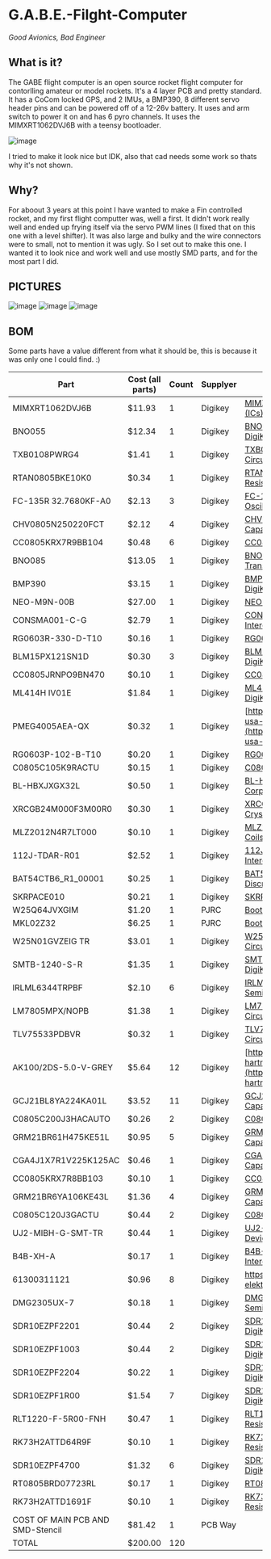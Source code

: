 # G.A.B.E.-Filght-Computer
*Good Avionics, Bad Engineer*

## What is it?
The GABE flight computer is an open source rocket flight computer for contorlling amateur or model rockets. It's a 4 layer PCB and pretty standard. It has a CoCom locked GPS, and 2 IMUs, a BMP390, 8 different servo header pins and can be powered off of a 12-26v battery. It uses and arm switch to power it on and has 6 pyro channels. It uses the MIMXRT1062DVJ6B with a teensy bootloader.

![image](https://github.com/user-attachments/assets/495c1666-8e13-431e-925a-706d7da0efa8)

I tried to make it look nice but IDK, also that cad needs some work so thats why it's not shown.

## Why?
For aboout 3 years at this point I have wanted to make a Fin controlled rocket, and my first flight computter was, well a first. It didn't work really well and ended up frying itself via the servo PWM lines (I fixed that on this one with a level shifter). It was also large and bulky and the wire connectors were to small, not to mention it was ugly. So I set out to make this one.
I wanted it to look nice and work well and use mostly SMD parts, and for the most part I did.

## PICTURES
![image](https://github.com/user-attachments/assets/dc41c6b8-1c9d-4b0a-944e-d04a040d8acd)
![image](https://github.com/user-attachments/assets/33834331-04f3-431d-9567-a6984d7fb4f2)
![image](https://github.com/user-attachments/assets/3ae42132-1930-4ab8-81db-efbe3ae06245)


## BOM
Some parts have a value different from what it should be, this is because it was only one I could find. :)

| Part                             | Cost (all parts) | Count | Supplyer | Link                                                                                                                                                                                                                                                                          | Part ID                                     | Use              | Value         |
| -------------------------------- | ---------------- | ----- | -------- | ----------------------------------------------------------------------------------------------------------------------------------------------------------------------------------------------------------------------------------------------------------------------------- | ------------------------------------------- | ---------------- | ------------- |
| MIMXRT1062DVJ6B                  | $11.93           | 1     | Digikey  | [MIMXRT1062DVJ6B NXP USA Inc. \| Integrated Circuits (ICs) \| DigiKey](https://www.digikey.com/en/products/detail/nxp-usa-inc/MIMXRT1062DVJ6B/13574426)                                                                                                                       | U5                                          | MPU              |               |
| BNO055                           | $12.34           | 1     | Digikey  | [BNO055 Bosch Sensortec \| Sensors, Transducers \| DigiKey](https://www.digikey.com/en/products/detail/bosch-sensortec/BNO055/6136301)                                                                                                                                        | U1                                          | IMU              |               |
| TXB0108PWRG4                     | $1.41            | 1     | Digikey  | [TXB0108PWRG4 Texas Instruments \| Integrated Circuits (ICs) \| DigiKey](https://www.digikey.com/en/products/detail/texas-instruments/TXB0108PWRG4/1910158)                                                                                                                   | U6                                          | Level Shifter    |               |
| RTAN0805BKE10K0                  | $0.34            | 1     | Digikey  | [RTAN0805BKE10K0 Stackpole Electronics Inc \| Resistors \| DigiKey](https://www.digikey.com/en/products/detail/stackpole-electronics-inc/RTAN0805BKE10K0/6602188)                                                                                                             | R1                                          | Resistor         | 10KΩ          |
| FC-135R 32.7680KF-A0             | $2.13            | 3     | Digikey  | [FC-135R 32.7680KF-A0 EPSON \| Crystals, Oscillators, Resonators \| DigiKey](https://www.digikey.com/en/products/detail/epson/FC-135R-32-7680KF-A0/5604247)                                                                                                                   | X1,X2,X4                                    | Crystal          | 32.7680KHZ    |
| CHV0805N250220FCT                | $2.12            | 4     | Digikey  | [CHV0805N250220FCT Cal-Chip Electronics, Inc. \| Capacitors \| DigiKey](https://www.digikey.com/en/products/detail/cal-chip-electronics-inc/CHV0805N250220FCT/22155267)                                                                                                       | C1,C2,C5,C6                                 | Capacitor        | 22PF          |
| CC0805KRX7R9BB104                | $0.48            | 6     | Digikey  | [CC0805KRX7R9BB104 YAGEO \| Capacitors \| DigiKey](https://www.digikey.com/en/products/detail/yageo/CC0805KRX7R9BB104/302874)                                                                                                                                                 | C3,C4,C7,C8,C11,C12                         | Capacitor        | 0.1UF         |
| BNO085                           | $13.05           | 1     | Digikey  | [BNO085 CEVA Technologies, Inc. \| Sensors, Transducers \| DigiKey](https://www.digikey.com/en/products/detail/ceva-technologies-inc/BNO085/9445940)                                                                                                                          | U2                                          | IMU              |               |
| BMP390                           | $3.15            | 1     | Digikey  | [BMP390 Bosch Sensortec \| Sensors, Transducers \| DigiKey](https://www.digikey.com/en/products/detail/bosch-sensortec/BMP390/16164575)                                                                                                                                       | U3                                          |                  |               |
| NEO-M9N-00B                      | $27.00           | 1     | Digikey  | [NEO-M9N-00B u-blox \| RF and Wireless \| DigiKey](https://www.digikey.com/en/products/detail/u-blox/NEO-M9N-00B/12149174)                                                                                                                                                    | U4                                          | GPS              |               |
| CONSMA001-C-G                    | $2.79            | 1     | Digikey  | [CONSMA001-C-G TE Connectivity Linx \| Connectors, Interconnects \| DigiKey](https://www.digikey.com/en/products/detail/te-connectivity-linx/CONSMA001-C-G/11482824)                                                                                                          | X3                                          | SMA connector    |               |
| RG0603R-330-D-T10                | $0.16            | 1     | Digikey  | [RG0603R-330-D-T10 Susumu \| Resistors \| DigiKey](https://www.digikey.com/en/products/detail/susumu/RG0603R-330-D-T10/18103232)                                                                                                                                              | R2                                          | Resistor         | 33Ω           |
| BLM15PX121SN1D                   | $0.30            | 3     | Digikey  | [BLM15PX121SN1D Murata Electronics \| Filters \| DigiKey](https://www.digikey.com/en/products/detail/murata-electronics/BLM15PX121SN1D/4421095)                                                                                                                               | FB1-FB3                                     | Ferrite Bead     | 120Ω          |
| CC0805JRNPO9BN470                | $0.10            | 1     | Digikey  | [CC0805JRNPO9BN470 YAGEO \| Capacitors \| DigiKey](https://www.digikey.com/en/products/detail/yageo/CC0805JRNPO9BN470/302841)                                                                                                                                                 | C9                                          | Capacitor        | 47PF          |
| ML414H IV01E                     | $1.84            | 1     | Digikey  | [ML414H IV01E Seiko Instruments \| Battery Products \| DigiKey](https://www.digikey.com/en/products/detail/seiko-instruments/ML414H-IV01E/1889203)                                                                                                                            | BT1                                         | Battery Holder   |               |
| PMEG4005AEA-QX                   | $0.32            | 1     | Digikey  | [https://www.digikey.com/en/products/detail/nexperia-usa-inc/PMEG4005AEA-QX/17295512](https://www.digikey.com/en/products/detail/nexperia-usa-inc/PMEG4005AEA-QX/17295512)                                                                                                    | D1                                          | Diode            |               |
| RG0603P-102-B-T10                | $0.20            | 1     | Digikey  | [RG0603P-102-B-T10 Susumu \| Resistors \| DigiKey](https://www.digikey.com/en/products/detail/susumu/RG0603P-102-B-T10/18103206)                                                                                                                                              | R3                                          | Resistor         | 1KΩ           |
| C0805C105K9RACTU                 | $0.15            | 1     | Digikey  | [C0805C105K9RACTU KEMET \| Capacitors \| DigiKey](https://www.digikey.com/en/products/detail/kemet/C0805C105K9RACTU/2211772)                                                                                                                                                  | C10                                         | Capacitor        | 1UF           |
| BL-HBXJXGX32L                    | $0.50            | 1     | Digikey  | [BL-HBXJXGX32L American Bright Optoelectronics Corporation](https://www.digikey.com/en/products/detail/american-bright-optoelectronics-corporation/BL-HBXJXGX32L/9678124)                                                                                                     | D2                                          | LED              |               |
| XRCGB24M000F3M00R0               | $0.30            | 1     | Digikey  | [](https://www.digikey.com/en/products/detail/murata-electronics/XRCGB24M000F3M00R0/2368376)[XRCGB24M000F3M00R0 Murata Electronics \| Crystals, Oscillators, Resonators \| DigiKey](https://www.digikey.com/en/products/detail/murata-electronics/XRCGB24M000F3M00R0/2368376) | Y1                                          | Crystal          | 24MHZ         |
| MLZ2012N4R7LT000                 | $0.10            | 1     | Digikey  | [MLZ2012N4R7LT000 TDK Corporation \| Inductors, Coils, Chokes \| DigiKey](https://www.digikey.com/en/products/detail/tdk-corporation/MLZ2012N4R7LT000/2523498)                                                                                                                | L1                                          | Inductor         | 4.7UH         |
| 112J-TDAR-R01                    | $2.52            | 1     | Digikey  | [112J-TDAR-R01 ATTEND Technology \| Connectors, Interconnects \| DigiKey](https://www.digikey.com/en/products/detail/attend-technology/112J-TDAR-R01/17633874)                                                                                                                | K1                                          | SD card holder   |               |
| BAT54CTB6_R1_00001               | $0.25            | 1     | Digikey  | [BAT54CTB6_R1_00001 Panjit International Inc. \| Discrete Semiconductor Products \| DigiKey](https://www.digikey.com/en/products/detail/panjit-international-inc/BAT54CTB6-R1-00001/15796775)                                                                                 | U$1                                         | Diode            |               |
| SKRPACE010                       | $0.21            | 1     | Digikey  | [SKRPACE010 Alps Alpine \| Switches \| DigiKey](https://www.digikey.com/en/products/detail/alps-alpine/SKRPACE010/18115579)                                                                                                                                                   | S1                                          | Switch           |               |
| W25Q64JVXGIM                     | $1.20            | 1     | PJRC     | [Bootloader Chip for DIY Teensy 4.0 & 4.1 Projects](https://www.pjrc.com/store/ic_mkl02_t4.html)                                                                                                                                                                              | U9                                          | Flash Chip       |               |
| MKL02Z32                         | $6.25            | 1     | PJRC     | [Bootloader Chip for DIY Teensy 4.0 & 4.1 Projects](https://www.pjrc.com/store/ic_mkl02_t4.html)                                                                                                                                                                              | U8                                          | Bootloader       |               |
| W25N01GVZEIG TR                  | $3.01            | 1     | Digikey  | [W25N01GVZEIG TR Winbond Electronics \| Integrated Circuits (ICs) \| DigiKey](https://www.digikey.com/en/products/detail/winbond-electronics/W25N01GVZEIG-TR/5803931)                                                                                                         | U10                                         | Flash Chip       |               |
| SMTB-1240-S-R                    | $1.35            | 1     | Digikey  | [SMTB-1240-S-R PUI Audio, Inc. \| Audio Products \| DigiKey](https://www.digikey.com/en/products/detail/pui-audio-inc/SMTB-1240-S-R/13165906)                                                                                                                                 | LS1                                         | Buzzer           |               |
| IRLML6344TRPBF                   | $2.10            | 6     | Digikey  | [IRLML6344TRPBF Infineon Technologies \| Discrete Semiconductor Products \| DigiKey](https://www.digikey.com/en/products/detail/infineon-technologies/IRLML6344TRPBF/2538152)                                                                                                 | Q2-Q7                                       | Mosfet           |               |
| LM7805MPX/NOPB                   | $1.38            | 1     | Digikey  | [LM7805MPX/NOPB Texas Instruments \| Integrated Circuits (ICs) \| DigiKey](https://www.digikey.com/en/products/detail/texas-instruments/LM7805MPX-NOPB/6110583)                                                                                                               | VR1                                         | Voltage Reguator |               |
| TLV75533PDBVR                    | $0.32            | 1     | Digikey  | [TLV75533PDBVR Texas Instruments \| Integrated Circuits (ICs) \| DigiKey](https://www.digikey.com/en/products/detail/texas-instruments/TLV75533PDBVR/9356541)                                                                                                                 | U7                                          | Voltage Reguator |               |
| AK100/2DS-5.0-V-GREY             | $5.64            | 12    | Digikey  | [https://www.digikey.com/en/products/detail/ptr-hartmann/AK100-2DS-5-0-V-GREY/24787150](https://www.digikey.com/en/products/detail/ptr-hartmann/AK100-2DS-5-0-V-GREY/24787150)                                                                                                | U$2-U$13                                    | Terminal Block   |               |
| GCJ21BL8YA224KA01L               | $3.52            | 11    | Digikey  | [GCJ21BL8YA224KA01L Murata Electronics \| Capacitors \| DigiKey](https://www.digikey.com/en/products/detail/murata-electronics/GCJ21BL8YA224KA01L/11618469)                                                                                                                   | C13,C14,C17,C18,C20,C23,C26,C31,C33,C34,C36 | Capacitor        | .22UF         |
| C0805C200J3HACAUTO               | $0.26            | 2     | Digikey  | [C0805C200J3HACAUTO KEMET \| Capacitors \| DigiKey](https://www.digikey.com/en/products/detail/kemet/C0805C200J3HACAUTO/7958823)                                                                                                                                              | C15,C16                                     | Capacitor        | 20PF          |
| GRM21BR61H475KE51L               | $0.95            | 5     | Digikey  | [GRM21BR61H475KE51L Murata Electronics \| Capacitors \| DigiKey](https://www.digikey.com/en/products/detail/murata-electronics/GRM21BR61H475KE51L/4905540)                                                                                                                    | C19,C21,C24,C27,C30                         | Capacitor        | 4.7UF         |
| CGA4J1X7R1V225K125AC             | $0.46            | 1     | Digikey  | [CGA4J1X7R1V225K125AC TDK Corporation \| Capacitors \| DigiKey](https://www.digikey.com/en/products/detail/tdk-corporation/CGA4J1X7R1V225K125AC/2672856)                                                                                                                      | C25                                         | Capacitor        | 2.2UF         |
| CC0805KRX7R8BB103                | $0.10            | 1     | Digikey  | [CC0805KRX7R8BB103 YAGEO \| Capacitors \| DigiKey](https://www.digikey.com/en/products/detail/yageo/CC0805KRX7R8BB103/5884212)                                                                                                                                                | C22                                         | Capacitor        | 10NF          |
| GRM21BR6YA106KE43L               | $1.36            | 4     | Digikey  | [GRM21BR6YA106KE43L Murata Electronics \| Capacitors \| DigiKey](https://www.digikey.com/en/products/detail/murata-electronics/GRM21BR6YA106KE43L/5027598)                                                                                                                    | C28,C29,C32,C35                             | Capacitor        | 10UF          |
| C0805C120J3GACTU                 | $0.44            | 2     | Digikey  | [C0805C120J3GACTU KEMET \| Capacitors \| DigiKey](https://www.digikey.com/en/products/detail/kemet/C0805C120J3GACTU/7388391)                                                                                                                                                  | C37,C38                                     | Capacitor        | 12pF          |
| UJ2-MIBH-G-SMT-TR                | $0.44            | 1     | Digikey  | [UJ2-MIBH-G-SMT-TR Same Sky (Formerly CUI Devices) \| Connectors, Interconnects \| DigiKey](https://www.digikey.com/en/products/detail/same-sky-formerly-cui-devices/UJ2-MIBH-G-SMT-TR/13680627)                                                                              | J1                                          | USB Con          |               |
| B4B-XH-A                         | $0.17            | 1     | Digikey  | [B4B-XH-A JST Sales America Inc. \| Connectors, Interconnects \| DigiKey](https://www.digikey.com/en/products/detail/jst-sales-america-inc/B4B-XH-A/1651047)                                                                                                                  | J2                                          | JST Con          |               |
| 61300311121                      | $0.96            | 8     | Digikey  | https://www.digikey.com/en/products/detail/würth-elektronik/61300311121/4846825                                                                                                                                                                                               | M1-M8                                       | Header pins      |               |
| DMG2305UX-7                      | $0.18            | 1     | Digikey  | [DMG2305UX-7 Diodes Incorporated \| Discrete Semiconductor Products \| DigiKey](https://www.digikey.com/en/products/detail/diodes-incorporated/DMG2305UX-7/4340667)                                                                                                           | Q1                                          | Mosfet           |               |
| SDR10EZPF2201                    | $0.44            | 2     | Digikey  | [SDR10EZPF2201 Rohm Semiconductor \| Resistors \| DigiKey](https://www.digikey.com/en/products/detail/rohm-semiconductor/SDR10EZPF2201/16179905)                                                                                                                              | R4,R5                                       | Resistor         | 2.2kΩ         |
| SDR10EZPF1003                    | $0.44            | 2     | Digikey  | [SDR10EZPF1003 Rohm Semiconductor \| Resistors \| DigiKey](https://www.digikey.com/en/products/detail/rohm-semiconductor/SDR10EZPF1003/17140208)                                                                                                                              | R6,R7                                       | Resistor         | 100kΩ         |
| SDR10EZPF2204                    | $0.22            | 1     | Digikey  | [SDR10EZPF2204 Rohm Semiconductor \| Resistors \| DigiKey](https://www.digikey.com/en/products/detail/rohm-semiconductor/SDR10EZPF2204/19531048)                                                                                                                              | R8                                          | Resistor         | 2.2MΩ         |
| SDR10EZPF1R00                    | $1.54            | 7     | Digikey  | [SDR10EZPF1R00 Rohm Semiconductor \| Resistors \| DigiKey](https://www.digikey.com/en/products/detail/rohm-semiconductor/SDR10EZPF1R00/16179859)                                                                                                                              | R9,R13,R15,R17,R19,R21,R23                  | Resistor         | 1Ω            |
| RLT1220-F-5R00-FNH               | $0.47            | 1     | Digikey  | [RLT1220-F-5R00-FNH Delta Electronics/Cyntec \| Resistors \| DigiKey](https://www.digikey.com/en/products/detail/delta-electronics-cyntec/RLT1220-F-5R00-FNH/9762198)                                                                                                         | R10                                         | Resistor         | 5Ω            |
| RK73H2ATTD64R9F                  | $0.10            | 1     | Digikey  | [RK73H2ATTD64R9F KOA Speer Electronics, Inc. \| Resistors \| DigiKey](https://www.digikey.com/en/products/detail/koa-speer-electronics-inc/RK73H2ATTD64R9F/10228485?)                                                                                                         | R11                                         | Resistor         | 65Ω (64.9)    |
| SDR10EZPF4700                    | $1.32            | 6     | Digikey  | [SDR10EZPF4700 Rohm Semiconductor \| Resistors \| DigiKey](https://www.digikey.com/en/products/detail/rohm-semiconductor/SDR10EZPF4700/17140152)                                                                                                                              | R12,R14,R16,R18,R20,R22                     | Resistor         | 470Ω          |
| RT0805BRD07723RL                 | $0.17            | 1     | Digikey  | [RT0805BRD07723RL YAGEO \| Resistors \| DigiKey](https://www.digikey.com/en/products/detail/yageo/RT0805BRD07723RL/7708570)                                                                                                                                                   | R24                                         | Resistor         | 722Ω (723)    |
| RK73H2ATTD1691F                  | $0.10            | 1     | Digikey  | [RK73H2ATTD1691F KOA Speer Electronics, Inc. \| Resistors \| DigiKey](https://www.digikey.com/en/products/detail/koa-speer-electronics-inc/RK73H2ATTD1691F/10234184)                                                                                                          | R25                                         | Resistor         | 1700Ω (1.69k) |
| COST OF MAIN PCB AND SMD-Stencil | $81.42           | 1     | PCB Way  |                                                                                                                                                                                                                                                                               |                                             | PCB              |               |
| TOTAL                            | $200.00          | 120   |          |                                                                                                                                                                                                                                                                               |                                             |                  |               |
